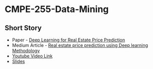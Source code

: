 # CMPE-255-Data-Mining
## Short Story
* Paper - [Deep Learning for Real Estate Price Prediction](https://papers.ssrn.com/sol3/papers.cfm?abstract_id=3393434)
* Medium Article - [Real estate price prediction using Deep learning Methodology](https://medium.com/@krishnajha99/real-estate-price-prediction-using-deep-learning-methodology-f20ec2ea87cf)
* [Youtube Video Link](https://youtu.be/bTnv3EMtk4E)
* [Slides](https://drive.google.com/file/d/1OPlOFJ2vfQOKH4kYc3799sGnyHcRDuNI/view?usp=sharing)
